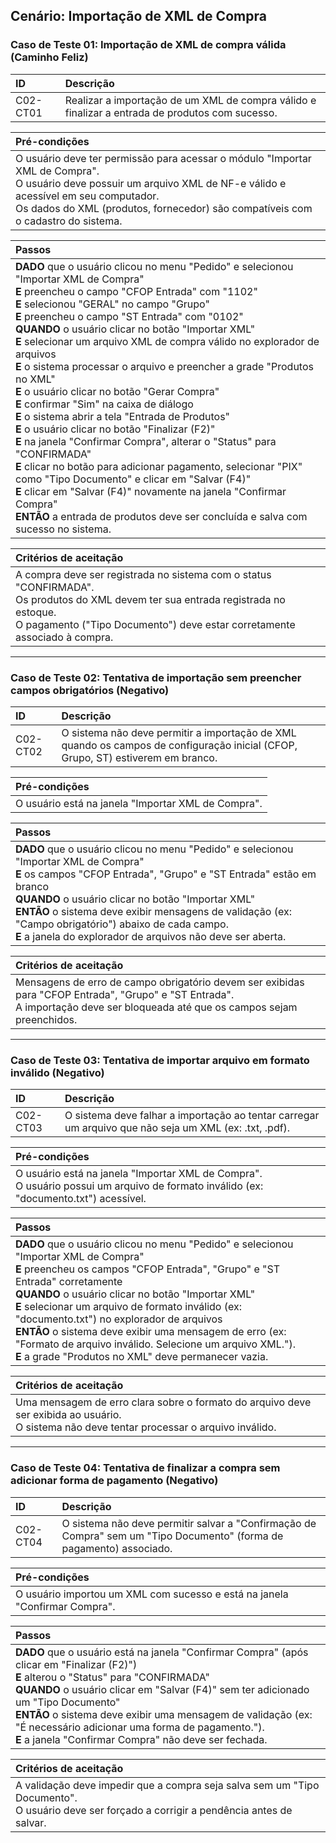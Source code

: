 ## Cenário: Importação de XML de Compra

### Caso de Teste 01: Importação de XML de compra válida (Caminho Feliz)

| ID | Descrição |
| :------- | :------------------------------------------------------------------------------------------------- |
| C02-CT01 | Realizar a importação de um XML de compra válido e finalizar a entrada de produtos com sucesso. |

| **Pré-condições** |
| :----------------------------------------------------------------------------------------------------------------------------------------------------------- |
| O usuário deve ter permissão para acessar o módulo "Importar XML de Compra".<br>O usuário deve possuir um arquivo XML de NF-e válido e acessível em seu computador.<br>Os dados do XML (produtos, fornecedor) são compatíveis com o cadastro do sistema. |

| **Passos** |
| :------------------------------------------------------------------------------------------------------------------------------------------------------------------------------------------------------------------------------------------------------------------------------------------------------------------------------------------------------------------------------------------------------------------------------------------------------------------------------------------------------------------------------------------------------------------------------------------------------------------------ |
| **DADO** que o usuário clicou no menu "Pedido" e selecionou "Importar XML de Compra"<br>**E** preencheu o campo "CFOP Entrada" com "1102"<br>**E** selecionou "GERAL" no campo "Grupo"<br>**E** preencheu o campo "ST Entrada" com "0102"<br>**QUANDO** o usuário clicar no botão "Importar XML"<br>**E** selecionar um arquivo XML de compra válido no explorador de arquivos<br>**E** o sistema processar o arquivo e preencher a grade "Produtos no XML"<br>**E** o usuário clicar no botão "Gerar Compra"<br>**E** confirmar "Sim" na caixa de diálogo<br>**E** o sistema abrir a tela "Entrada de Produtos"<br>**E** o usuário clicar no botão "Finalizar (F2)"<br>**E** na janela "Confirmar Compra", alterar o "Status" para "CONFIRMADA"<br>**E** clicar no botão para adicionar pagamento, selecionar "PIX" como "Tipo Documento" e clicar em "Salvar (F4)"<br>**E** clicar em "Salvar (F4)" novamente na janela "Confirmar Compra"<br>**ENTÃO** a entrada de produtos deve ser concluída e salva com sucesso no sistema. |

| **Critérios de aceitação** |
| :--------------------------------------------------------------------------------------------------------------------------------------------------------- |
| A compra deve ser registrada no sistema com o status "CONFIRMADA".<br>Os produtos do XML devem ter sua entrada registrada no estoque.<br>O pagamento ("Tipo Documento") deve estar corretamente associado à compra. |

---

### Caso de Teste 02: Tentativa de importação sem preencher campos obrigatórios (Negativo)

| ID | Descrição |
| :------- | :------------------------------------------------------------------------------------------------------------------------------------ |
| C02-CT02 | O sistema não deve permitir a importação de XML quando os campos de configuração inicial (CFOP, Grupo, ST) estiverem em branco. |

| **Pré-condições** |
| :------------------------------------------------------------ |
| O usuário está na janela "Importar XML de Compra". |

| **Passos** |
| :--------------------------------------------------------------------------------------------------------------------------------------------------------------------------------------------------------------------------------------------------------- |
| **DADO** que o usuário clicou no menu "Pedido" e selecionou "Importar XML de Compra"<br>**E** os campos "CFOP Entrada", "Grupo" e "ST Entrada" estão em branco<br>**QUANDO** o usuário clicar no botão "Importar XML"<br>**ENTÃO** o sistema deve exibir mensagens de validação (ex: "Campo obrigatório") abaixo de cada campo.<br>**E** a janela do explorador de arquivos não deve ser aberta. |

| **Critérios de aceitação** |
| :----------------------------------------------------------------------------------------------------------------------------------- |
| Mensagens de erro de campo obrigatório devem ser exibidas para "CFOP Entrada", "Grupo" e "ST Entrada".<br>A importação deve ser bloqueada até que os campos sejam preenchidos. |

---

### Caso de Teste 03: Tentativa de importar arquivo em formato inválido (Negativo)

| ID | Descrição |
| :------- | :----------------------------------------------------------------------------------------------------------- |
| C02-CT03 | O sistema deve falhar a importação ao tentar carregar um arquivo que não seja um XML (ex: .txt, .pdf). |

| **Pré-condições** |
| :------------------------------------------------------------------------------------------------------------------------------------------ |
| O usuário está na janela "Importar XML de Compra".<br>O usuário possui um arquivo de formato inválido (ex: "documento.txt") acessível. |

| **Passos** |
| :---------------------------------------------------------------------------------------------------------------------------------------------------------------------------------------------------------------------------------------------------------------------------------------------------------------------------------------------------------------------------------------- |
| **DADO** que o usuário clicou no menu "Pedido" e selecionou "Importar XML de Compra"<br>**E** preencheu os campos "CFOP Entrada", "Grupo" e "ST Entrada" corretamente<br>**QUANDO** o usuário clicar no botão "Importar XML"<br>**E** selecionar um arquivo de formato inválido (ex: "documento.txt") no explorador de arquivos<br>**ENTÃO** o sistema deve exibir uma mensagem de erro (ex: "Formato de arquivo inválido. Selecione um arquivo XML.").<br>**E** a grade "Produtos no XML" deve permanecer vazia. |

| **Critérios de aceitação** |
| :------------------------------------------------------------------------------------------------------ |
| Uma mensagem de erro clara sobre o formato do arquivo deve ser exibida ao usuário.<br>O sistema não deve tentar processar o arquivo inválido. |

---

### Caso de Teste 04: Tentativa de finalizar a compra sem adicionar forma de pagamento (Negativo)

| ID | Descrição |
| :------- | :------------------------------------------------------------------------------------------------------------------------------ |
| C02-CT04 | O sistema não deve permitir salvar a "Confirmação de Compra" sem um "Tipo Documento" (forma de pagamento) associado. |

| **Pré-condições** |
| :--------------------------------------------------------------------------------- |
| O usuário importou um XML com sucesso e está na janela "Confirmar Compra". |

| **Passos** |
| :-------------------------------------------------------------------------------------------------------------------------------------------------------------------------------------------------------------------------------------------------------------------------------------------------------------------------------- |
| **DADO** que o usuário está na janela "Confirmar Compra" (após clicar em "Finalizar (F2)")<br>**E** alterou o "Status" para "CONFIRMADA"<br>**QUANDO** o usuário clicar em "Salvar (F4)" sem ter adicionado um "Tipo Documento"<br>**ENTÃO** o sistema deve exibir uma mensagem de validação (ex: "É necessário adicionar uma forma de pagamento.").<br>**E** a janela "Confirmar Compra" não deve ser fechada. |

| **Critérios de aceitação** |
| :-------------------------------------------------------------------------------------------------------------------------- |
| A validação deve impedir que a compra seja salva sem um "Tipo Documento".<br>O usuário deve ser forçado a corrigir a pendência antes de salvar. |